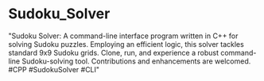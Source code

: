 # Sudoku_Solver
"Sudoku Solver: A command-line interface program written in C++ for solving Sudoku puzzles. Employing an efficient logic, this solver tackles standard 9x9 Sudoku grids. Clone, run, and experience a robust command-line Sudoku-solving tool. Contributions and enhancements are welcomed. #CPP #SudokuSolver #CLI"
